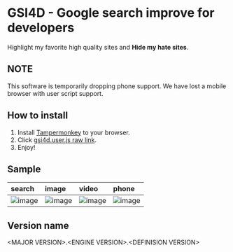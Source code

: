 # GSI4D - Google search improve for developers
Highlight my favorite high quality sites and **Hide my hate sites**.

## NOTE
This software is temporarily dropping phone support.
We have lost a mobile browser with user script support.

## How to install

1. Install [Tampermonkey](https://www.tampermonkey.net/) to your browser.
1. Click [gsi4d.user.js raw link](https://github.com/Yanorei32/GSI4D/raw/master/gsi4d.user.js).
1. Enjoy!

## Sample

|search|image|video|phone|
|:--|:--|:--|:--|
|![image](https://pbs.twimg.com/media/ELfsEX-UUAAgZ7_.png:small)|![image](https://pbs.twimg.com/media/ELfsEX9U4AAxdUJ.png:small)|![image](https://pbs.twimg.com/media/ELfsEWGU4AEPkDa.png:small)|![image](https://pbs.twimg.com/media/EJghfdAUwAA7zYB.png:small)|

## Version name
&lt;MAJOR VERSION&gt;.&lt;ENGINE VERSION&gt;.&lt;DEFINISION VERSION&gt;

